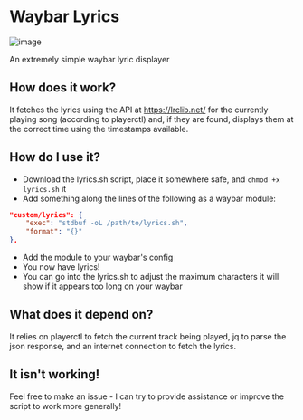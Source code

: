 # Waybar Lyrics
![image](https://github.com/user-attachments/assets/dd7c0fe0-ede8-4c3f-8057-20e08675edec)

An extremely simple waybar lyric displayer

## How does it work?

It fetches the lyrics using the API at https://lrclib.net/ for the currently playing song (according to playerctl) and, if they are found, displays them at the correct time using the timestamps available.

## How do I use it?

- Download the lyrics.sh script, place it somewhere safe, and `chmod +x lyrics.sh` it
- Add something along the lines of the following as a waybar module:
```json
"custom/lyrics": {
    "exec": "stdbuf -oL /path/to/lyrics.sh",
    "format": "{}"
},
```
- Add the module to your waybar's config
- You now have lyrics!
- You can go into the lyrics.sh to adjust the maximum characters it will show if it appears too long on your waybar

## What does it depend on?

It relies on playerctl to fetch the current track being played, jq to parse the json response, and an internet connection to fetch the lyrics.

## It isn't working!

Feel free to make an issue - I can try to provide assistance or improve the script to work more generally!
